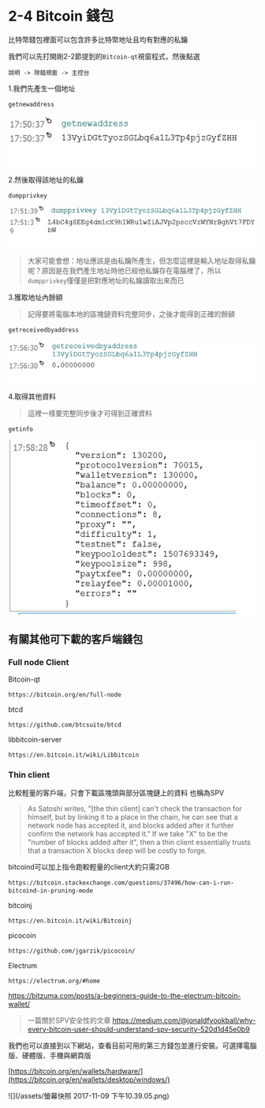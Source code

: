 # 2-4 Bitcoin 錢包

比特幣錢包裡面可以包含許多比特幣地址且均有對應的私鑰

我們可以先打開剛2-2節提到的`Bitcoin-qt`視窗程式，然後點選

```
說明 -> 除錯視窗 -> 主控台
```

1.我們先產生一個地址

```
getnewaddress
```

![](/assets/newadd.png)

2.然後取得該地址的私鑰

```
dumpprivkey
```

![](/assets/newadd1.png)

> 大家可能會想：地址應該是由私鑰所產生，但怎麼這裡是輸入地址取得私鑰呢？原因是在我們產生地址時他已經他私鑰存在電腦裡了，所以`dumpprivkey`僅僅是把對應地址的私鑰讀取出來而已

3.獲取地址內餘額

> 記得要將電腦本地的區塊鏈資料完整同步，之後才能得到正確的餘額

```
getreceivedbyaddress
```

![](/assets/newadd2.png)

4.取得其他資料

> 這裡一樣要完整同步後才可得到正確資料

```
getinfo
```

![](/assets/newadd3.png)

## 有關其他可下載的客戶端錢包

### Full node Client

Bitcoin-qt

```
https://bitcoin.org/en/full-node
```

btcd

```
https://github.com/btcsuite/btcd
```

libbitcoin-server

```
https://en.bitcoin.it/wiki/Libbitcoin
```

### Thin client

比較輕量的客戶端，只會下載區塊頭與部分區塊鏈上的資料
也稱為SPV

> As Satoshi writes, "\[the thin client\] can't check the transaction for himself, but by linking it to a place in the chain, he can see that a network node has accepted it, and blocks added after it further confirm the network has accepted it." If we take "X" to be the "number of blocks added after it", then a thin client essentially trusts that a transaction X blocks deep will be costly to forge.

bitcoind可以加上指令跑較輕量的client大約只需2GB
```
https://bitcoin.stackexchange.com/questions/37496/how-can-i-run-bitcoind-in-pruning-mode
```

bitcoinj

```
https://en.bitcoin.it/wiki/Bitcoinj
```

picocoin

```
https://github.com/jgarzik/picocoin/
```

Electrum

```
https://electrum.org/#home
```
https://bitzuma.com/posts/a-beginners-guide-to-the-electrum-bitcoin-wallet/


>一篇關於SPV安全性的文章
https://medium.com/@jonaldfyookball/why-every-bitcoin-user-should-understand-spv-security-520d1d45e0b9


我們也可以直接到以下網站，查看目前可用的第三方錢包並進行安裝。可選擇電腦版、硬體版、手機與網頁版

[https://bitcoin.org/en/wallets/hardware/](https://bitcoin.org/en/wallets/desktop/windows/)



![](/assets/螢幕快照 2017-11-09 下午10.39.05.png)

